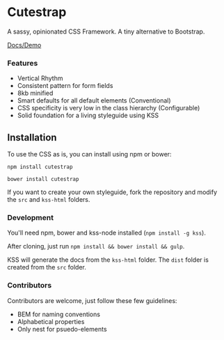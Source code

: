 # Cutestrap

A sassy, opinionated CSS Framework. A tiny alternative to Bootstrap.

[Docs/Demo](https://www.cutestrap.com/)

### Features

* Vertical Rhythm
* Consistent pattern for form fields
* 8kb minified
* Smart defaults for all default elements (Conventional)
* CSS specificity is very low in the class hierarchy (Configurable)
* Solid foundation for a living styleguide using KSS

## Installation

To use the CSS as is, you can install using npm or bower:

```
npm install cutestrap
```

```
bower install cutestrap
```

If you want to create your own styleguide, fork the repository and modify the `src` and `kss-html` folders.

### Development

You'll need npm, bower and kss-node installed (`npm install -g kss`).

After cloning, just run `npm install && bower install && gulp`.

KSS will generate the docs from the `kss-html` folder. The `dist` folder is created from  the `src` folder.

### Contributors

Contributors are welcome, just follow these few guidelines:

* BEM for naming conventions
* Alphabetical properties
* Only nest for psuedo-elements
